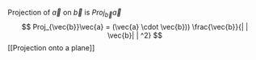 Projection of $\vec{a}$ on $\vec{b}$ is $Proj_{\vec{b}}\vec{a}$
$$
Proj_{\vec{b}}\vec{a} = (\vec{a} \cdot \vec{b})) \frac{\vec{b}}{| | \vec{b}| | ^2}
$$
[[Projection onto a plane]]